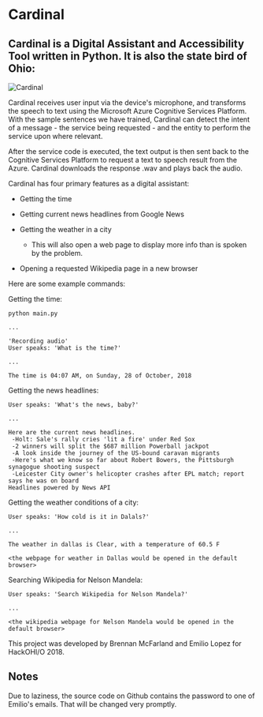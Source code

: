 # Cardinal

## Cardinal is a Digital Assistant and Accessibility Tool written in Python. It is also the state bird of Ohio:
![Cardinal](https://d1ia71hq4oe7pn.cloudfront.net/photo/63667311-720px.jpg)

Cardinal receives user input via the device's microphone, and transforms the speech to text using the Microsoft Azure 
Cognitive Services Platform. With the sample sentences we have trained, Cardinal can detect the intent of a message -
the service being requested - and the entity to perform the service upon where relevant.

After the service code is executed, the text output is then sent back to the Cognitive Services Platform to request a 
text to speech result from the Azure. Cardinal downloads the response .wav and plays back the audio.

Cardinal has four primary features as a digital assistant:

* Getting the time

* Getting current news headlines from Google News

* Getting the weather in a city
    * This will also open a web page to display more info than is spoken by the problem.

* Opening a requested Wikipedia page in a new browser


Here are some example commands:

Getting the time:
```
python main.py

...

'Recording audio'
User speaks: 'What is the time?'

...

The time is 04:07 AM, on Sunday, 28 of October, 2018 
```

Getting the news headlines:
```
User speaks: 'What's the news, baby?'

...

Here are the current news headlines.
 -Holt: Sale's rally cries 'lit a fire' under Red Sox
 -2 winners will split the $687 million Powerball jackpot
 -A look inside the journey of the US-bound caravan migrants
 -Here's what we know so far about Robert Bowers, the Pittsburgh synagogue shooting suspect
 -Leicester City owner's helicopter crashes after EPL match; report says he was on board
Headlines powered by News API
```

Getting the weather conditions of a city:
```
User speaks: 'How cold is it in Dalals?'

...

The weather in dallas is Clear, with a temperature of 60.5 F

<the webpage for weather in Dallas would be opened in the default browser>
```

Searching Wikipedia for Nelson Mandela:
```
User speaks: 'Search Wikipedia for Nelson Mandela?'

...

<the wikipedia webpage for Nelson Mandela would be opened in the default browser>
```


This project was developed by Brennan McFarland and Emilio Lopez for HackOHI/O 2018. 


## Notes
Due to laziness, the source code on Github contains the password to one of Emilio's emails. That will be changed very promptly. 